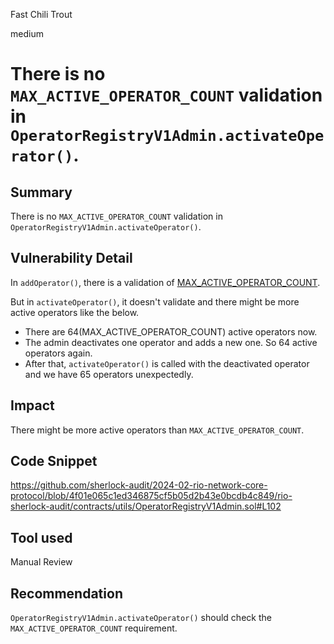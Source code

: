 Fast Chili Trout

medium

# There is no `MAX_ACTIVE_OPERATOR_COUNT` validation in `OperatorRegistryV1Admin.activateOperator()`.

## Summary
There is no `MAX_ACTIVE_OPERATOR_COUNT` validation in `OperatorRegistryV1Admin.activateOperator()`.

## Vulnerability Detail
In `addOperator()`, there is a validation of [MAX_ACTIVE_OPERATOR_COUNT](https://github.com/sherlock-audit/2024-02-rio-network-core-protocol/blob/4f01e065c1ed346875cf5b05d2b43e0bcdb4c849/rio-sherlock-audit/contracts/utils/OperatorRegistryV1Admin.sol#L50).

But in `activateOperator()`, it doesn't validate and there might be more active operators like the below.

- There are 64(MAX_ACTIVE_OPERATOR_COUNT) active operators now.
- The admin deactivates one operator and adds a new one. So 64 active operators again.
- After that, `activateOperator()` is called with the deactivated operator and we have 65 operators unexpectedly.

## Impact
There might be more active operators than `MAX_ACTIVE_OPERATOR_COUNT`.

## Code Snippet
https://github.com/sherlock-audit/2024-02-rio-network-core-protocol/blob/4f01e065c1ed346875cf5b05d2b43e0bcdb4c849/rio-sherlock-audit/contracts/utils/OperatorRegistryV1Admin.sol#L102

## Tool used
Manual Review

## Recommendation
`OperatorRegistryV1Admin.activateOperator()` should check the `MAX_ACTIVE_OPERATOR_COUNT` requirement.